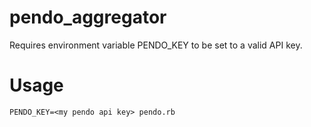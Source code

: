# pendo_aggregator

Requires environment variable PENDO_KEY to be set to a valid API key.

# Usage
`PENDO_KEY=<my pendo api key> pendo.rb`
